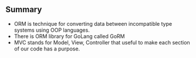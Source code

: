 ## Summary

- ORM is technique for converting data between incompatible type systems using OOP languages.
- There is ORM library for GoLang called GoRM
- MVC stands for Model, View, Controller that useful to make each section of our code has a purpose.